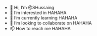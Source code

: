 - 👋 Hi, I’m @SHussaing
- 👀 I’m interested in HAHAHA
- 🌱 I’m currently learning HAHAHA
- 💞️ I’m looking to collaborate on HAHAHA
- 📫 How to reach me HAHAHA

<!---
SHussaing/SHussaing is a ✨ special ✨ repository because its `README.md` (this file) appears on your GitHub profile.
You can click the Preview link to take a look at your changes.
--->
